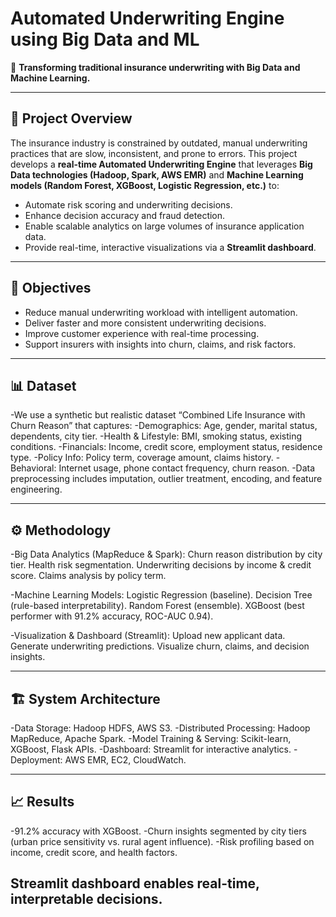 # Automated Underwriting Engine using Big Data and ML  

🚀 **Transforming traditional insurance underwriting with Big Data and Machine Learning.**  

---

## 📌 Project Overview  
The insurance industry is constrained by outdated, manual underwriting practices that are slow, inconsistent, and prone to errors. This project develops a **real-time Automated Underwriting Engine** that leverages **Big Data technologies (Hadoop, Spark, AWS EMR)** and **Machine Learning models (Random Forest, XGBoost, Logistic Regression, etc.)** to:  

- Automate risk scoring and underwriting decisions.  
- Enhance decision accuracy and fraud detection.  
- Enable scalable analytics on large volumes of insurance application data.  
- Provide real-time, interactive visualizations via a **Streamlit dashboard**.  

---

## 🎯 Objectives  
- Reduce manual underwriting workload with intelligent automation.  
- Deliver faster and more consistent underwriting decisions.  
- Improve customer experience with real-time processing.  
- Support insurers with insights into churn, claims, and risk factors.  

---

## 📊 Dataset
-We use a synthetic but realistic dataset “Combined Life Insurance with Churn Reason” that captures:
-Demographics: Age, gender, marital status, dependents, city tier.
-Health & Lifestyle: BMI, smoking status, existing conditions.
-Financials: Income, credit score, employment status, residence type.
-Policy Info: Policy term, coverage amount, claims history.
-Behavioral: Internet usage, phone contact frequency, churn reason.
-Data preprocessing includes imputation, outlier treatment, encoding, and feature engineering.

---

## ⚙️ Methodology
-Big Data Analytics (MapReduce & Spark):
Churn reason distribution by city tier.
Health risk segmentation.
Underwriting decisions by income & credit score.
Claims analysis by policy term.

-Machine Learning Models:
Logistic Regression (baseline).
Decision Tree (rule-based interpretability).
Random Forest (ensemble).
XGBoost (best performer with 91.2% accuracy, ROC-AUC 0.94).

-Visualization & Dashboard (Streamlit):
Upload new applicant data.
Generate underwriting predictions.
Visualize churn, claims, and decision insights.

---

## 🏗️ System Architecture
-Data Storage: Hadoop HDFS, AWS S3.
-Distributed Processing: Hadoop MapReduce, Apache Spark.
-Model Training & Serving: Scikit-learn, XGBoost, Flask APIs.
-Dashboard: Streamlit for interactive analytics.
-Deployment: AWS EMR, EC2, CloudWatch.

---

## 📈 Results
-91.2% accuracy with XGBoost.
-Churn insights segmented by city tiers (urban price sensitivity vs. rural agent influence).
-Risk profiling based on income, credit score, and health factors.

Streamlit dashboard enables real-time, interpretable decisions.
-
